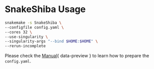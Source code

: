 # SnakeShiba Usage

``` bash
snakemake -s SnakeShiba \
--configfile config.yaml \
--cores 32 \
--use-singularity \
--singularity-args "--bind $HOME:$HOME" \
--rerun-incomplete
```

Please check the [Manual](../manual/diff_splicing_bulk.md/#1-prepare-inputs_1){ data-preview } to learn how to prepare the `config.yaml`.

